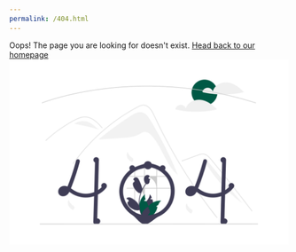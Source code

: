 ```yaml
---
permalink: /404.html
---
```


Oops!
The page you are looking for doesn't exist. 
[Head back to our homepage](blog.jcstech.de)
![404](/assets/images/404.png)